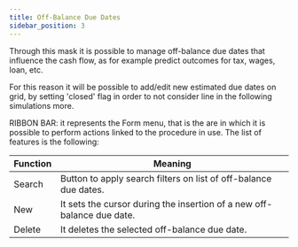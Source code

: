 ```yaml
---
title: Off-Balance Due Dates
sidebar_position: 3
---
```


Through this mask it is possible to manage off-balance due dates that influence the cash flow, as for example predict outcomes for tax, wages, loan, etc.

For this reason it will be possible to add/edit new estimated due dates on grid, by setting 'closed' flag in order to not consider line in the following simulations more.

RIBBON BAR: it represents the Form menu, that is the are in which it is possible to perform actions linked to the procedure in use. The list of features is the following:



| Function | Meaning |
| --- | --- |
| Search | Button to apply search filters on list of off-balance due dates. |
| New | It sets the cursor during the insertion of a new off-balance due date. |
| Delete | It deletes the selected off-balance due date. |






